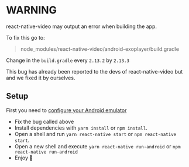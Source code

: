 # WARNING
react-native-video may output an error when building the app.

To fix this go to:
>node_modules/react-native-video/android-exoplayer/build.gradle

Change in the `build.gradle` every `2.13.2` by `2.13.3`

This bug has already been reported to the devs of react-native-video but and we fixed it by ourselves.

## Setup

First you need to [configure your Android emulator](https://reactnative.dev/docs/environment-setup#development-os)

- Fix the bug called above
- Install dependencies with `yarn install` or `npm install`.
- Open a shell and run `yarn react-native start` or `npm react-native start`.
- Open a new shell and execute `yarn react-native run-android` or `npm react-native run-android`
- Enjoy 🥰
